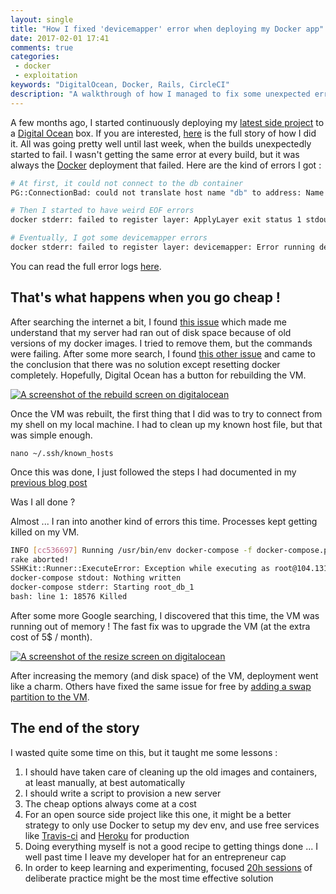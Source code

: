 ```yaml
---
layout: single
title: "How I fixed 'devicemapper' error when deploying my Docker app"
date: 2017-02-01 17:41
comments: true
categories:
 - docker
 - exploitation
keywords: "DigitalOcean, Docker, Rails, CircleCI"
description: "A walkthrough of how I managed to fix some unexpected errors on my Digital Ocean Docker deployment box"
---
```

A few months ago, I started continuously deploying my [latest side project](https://github.com/philou/planning-poker) to a [Digital Ocean](https://cloud.digitalocean.com) box. If you are interested, [here](/continuously-deliver-a-rails-app-to-your-digital-ocean-box-using-docker/) is the full story of how I did it. All was going pretty well until last week, when the builds unexpectedly started to fail. I wasn't getting the same error at every build, but it was always the [Docker](https://www.docker.com/) deployment that failed. Here are the kind of errors I got :

```bash
# At first, it could not connect to the db container
PG::ConnectionBad: could not translate host name "db" to address: Name or service not known

# Then I started to have weird EOF errors
docker stderr: failed to register layer: ApplyLayer exit status 1 stdout:  stderr: unexpected EOF

# Eventually, I got some devicemapper errors
docker stderr: failed to register layer: devicemapper: Error running deviceCreate (createSnapDevice) dm_task_run failed
```

You can read the full error logs [here](https://circleci.com/gh/philou/planning-poker/tree/master).

## That's what happens when you go cheap !

After searching the internet a bit, I found [this issue](https://github.com/docker/docker/issues/6325) which made me understand that my server had ran out of disk space because of old versions of my docker images. I tried to remove them, but the commands were failing. After some more search, I found [this other issue](https://github.com/docker/docker/issues/26015) and came to the conclusion that there was no solution except resetting docker completely. Hopefully, Digital Ocean has a button for rebuilding the VM.

[![A screenshot of the rebuild screen on digitalocean]({{site.url}}{{site.baseurl}}/imgs/2017-02-01-how-i-fixed-devicemapper-error-when-deploying-my-docker-app/reset-digitalocean-small.jpg)]({{site.url}}/imgs/2017-02-01-how-i-fixed-devicemapper-error-when-deploying-my-docker-app/reset-digitalocean.jpg)

Once the VM was rebuilt, the first thing that I did was to try to connect from my shell on my local machine. I had to clean up my known host file, but that was simple enough.

```
nano ~/.ssh/known_hosts
```

Once this was done, I just followed the steps I had documented in my [previous blog post](/continuously-deliver-a-rails-app-to-your-digital-ocean-box-using-docker/)

Was I all done ?

Almost ... I ran into another kind of errors this time. Processes kept getting killed on my VM.

```bash
INFO [cc536697] Running /usr/bin/env docker-compose -f docker-compose.production.yml run app bundle exec rake db:migrate as root@104.131.47.10
rake aborted!
SSHKit::Runner::ExecuteError: Exception while executing as root@104.131.47.10: docker-compose exit status: 137
docker-compose stdout: Nothing written
docker-compose stderr: Starting root_db_1
bash: line 1: 18576 Killed
```

After some more Google searching, I discovered that this time, the VM was running out of memory ! The fast fix was to upgrade the VM (at the extra cost of 5$ / month).

[![A screenshot of the resize screen on digitalocean]({{site.url}}{{site.baseurl}}/imgs/2017-02-01-how-i-fixed-devicemapper-error-when-deploying-my-docker-app/resize-digitalocean-small.jpg)]({{site.url}}/imgs/2017-02-01-how-i-fixed-devicemapper-error-when-deploying-my-docker-app/resize-digitalocean.jpg)

After increasing the memory (and disk space) of the VM, deployment went like a charm. Others have fixed the same issue for free by [adding a swap partition to the VM](https://www.digitalocean.com/community/questions/npm-gets-killed-no-matter-what).

## The end of the story

I wasted quite some time on this, but it taught me some lessons :

1. I should have taken care of cleaning up the old images and containers, at least manually, at best automatically
1. I should write a script to provision a new server
1. The cheap options always come at a cost
1. For an open source side project like this one, it might be a better strategy to only use Docker to setup my dev env, and use free services like [Travis-ci](https://travis-ci.org/) and [Heroku](https://www.heroku.com/) for production
1. Doing everything myself is not a good recipe to getting things done ... I well past time I leave my developer hat for an entrepreneur cap
1. In order to keep learning and experimenting, focused [20h sessions](/how-i-got-my-feet-wet-with-machine-learning-with-the-first-20-hours/) of deliberate practice might be the most time effective solution
